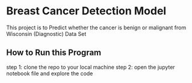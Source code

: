 # Breast Cancer Detection Model

This project is to Predict whether the cancer is benign or malignant from Wisconsin (Diagnostic) Data Set

## How to Run this Program
step 1: clone the repo to your local machine
step 2: open the jupyter notebook file and explore the code
